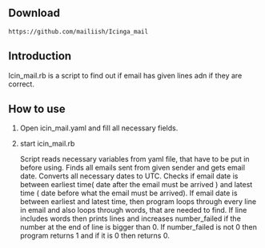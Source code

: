 Download
--------
	https://github.com/mailiish/Icinga_mail


Introduction
------------

Icin_mail.rb  is a script to find out if email has given lines adn if they are correct.


How to use
----------

1. Open icin_mail.yaml and fill all necessary fields.
2. start icin_mail.rb

	Script reads necessary variables from yaml file, that have to be put in before using.
	Finds all emails sent from given sender and gets email date.
	Converts all necessary dates to UTC. 
	Checks if email date is between earliest time( date after the email must be arrived ) and latest time ( date before what the email must be arrived). 
	If email date is between earliest and latest time, then program loops through every line in email and also loops through words, that are needed to find.
	If line includes words then prints lines and increases number_failed if the number at the end of line is bigger than 0.
	If number_failed is not 0 then program returns 1 and if it is 0 then returns 0.  
